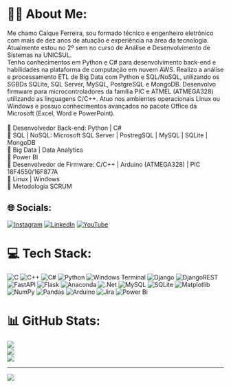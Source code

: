 # ✊🏿 About Me:
Me chamo Caíque Ferreira, sou formado técnico e engenheiro eletrônico com mais de dez anos de atuação e experiência na área da tecnologia. Atualmente estou no 2º sem no curso de Análise e Desenvolvimento de Sistemas na UNICSUL.<br>Tenho conhecimentos em Python e C# para desenvolvimento back-end e habilidades na plataforma de computação em nuvem AWS. Realizo a análise e processamento ETL de Big Data com Python e SQL/NoSQL, utilizando os SGBDs SQLite, SQL Server, MySQL, PostgreSQL e MongoDB. Desenvolvo firmware para microcontroladores da família PIC e ATMEL (ATMEGA328) utilizando as linguagens C/C++. Atuo nos ambientes operacionais Linux ou Windows e possuo conhecimentos avançados no pacote Office da Microsoft (Excel, Word e PowerPoint).<br><br>📌 Desenvolvedor Back-end: Python | C#<br>📌 SQL | NoSQL: Microsoft SQL Server | PostregSQL | MySQL | SQLite | MongoDB<br>📌 Big Data | Data Analytics<br>📌 Power BI<br>📌 Desenvolvedor de Firmware: C/C++ | Arduino (ATMEGA328) | PIC 18F4550/16F877A<br>📌 Linux | Windows<br>📌 Metodologia SCRUM


## 🌐 Socials:
[![Instagram](https://img.shields.io/badge/Instagram-%23E4405F.svg?logo=Instagram&logoColor=white)](https://instagram.com/https://www.instagram.com/caique.sf_55/?theme=dark) [![LinkedIn](https://img.shields.io/badge/LinkedIn-%230077B5.svg?logo=linkedin&logoColor=white)](https://linkedin.com/in/https://www.linkedin.com/in/ca%C3%ADque-de-s-ferreira-48105b18b/) [![YouTube](https://img.shields.io/badge/YouTube-%23FF0000.svg?logo=YouTube&logoColor=white)](https://youtube.com/@https://www.youtube.com/channel/UCYzG5vacGFgYoUkzvmhGKwg) 

# 💻 Tech Stack:
![C](https://img.shields.io/badge/c-%2300599C.svg?style=plastic&logo=c&logoColor=white) ![C++](https://img.shields.io/badge/c++-%2300599C.svg?style=plastic&logo=c%2B%2B&logoColor=white) ![C#](https://img.shields.io/badge/c%23-%23239120.svg?style=plastic&logo=c-sharp&logoColor=white) ![Python](https://img.shields.io/badge/python-3670A0?style=plastic&logo=python&logoColor=ffdd54) ![Windows Terminal](https://img.shields.io/badge/Windows%20Terminal-%234D4D4D.svg?style=plastic&logo=windows-terminal&logoColor=white) ![Django](https://img.shields.io/badge/django-%23092E20.svg?style=plastic&logo=django&logoColor=white) ![DjangoREST](https://img.shields.io/badge/DJANGO-REST-ff1709?style=plastic&logo=django&logoColor=white&color=ff1709&labelColor=gray) ![FastAPI](https://img.shields.io/badge/FastAPI-005571?style=plastic&logo=fastapi) ![Flask](https://img.shields.io/badge/flask-%23000.svg?style=plastic&logo=flask&logoColor=white) ![Anaconda](https://img.shields.io/badge/Anaconda-%2344A833.svg?style=plastic&logo=anaconda&logoColor=white) ![.Net](https://img.shields.io/badge/.NET-5C2D91?style=plastic&logo=.net&logoColor=white) ![MySQL](https://img.shields.io/badge/mysql-%2300000f.svg?style=plastic&logo=mysql&logoColor=white) ![SQLite](https://img.shields.io/badge/sqlite-%2307405e.svg?style=plastic&logo=sqlite&logoColor=white) ![Matplotlib](https://img.shields.io/badge/Matplotlib-%23ffffff.svg?style=plastic&logo=Matplotlib&logoColor=black) ![NumPy](https://img.shields.io/badge/numpy-%23013243.svg?style=plastic&logo=numpy&logoColor=white) ![Pandas](https://img.shields.io/badge/pandas-%23150458.svg?style=plastic&logo=pandas&logoColor=white) ![Arduino](https://img.shields.io/badge/-Arduino-00979D?style=plastic&logo=Arduino&logoColor=white) ![Jira](https://img.shields.io/badge/jira-%230A0FFF.svg?style=plastic&logo=jira&logoColor=white) ![Power Bi](https://img.shields.io/badge/power_bi-F2C811?style=plastic&logo=powerbi&logoColor=black)
# 📊 GitHub Stats:
![](https://github-readme-stats.vercel.app/api?username=CaiqueSF&theme=dracula&hide_border=true&include_all_commits=false&count_private=false)<br/>
![](https://github-readme-streak-stats.herokuapp.com/?user=CaiqueSF&theme=dracula&hide_border=true)<br/>
![](https://github-readme-stats.vercel.app/api/top-langs/?username=CaiqueSF&theme=dracula&hide_border=true&include_all_commits=false&count_private=false&layout=compact)

---
[![](https://visitcount.itsvg.in/api?id=CaiqueSF&icon=5&color=11)](https://visitcount.itsvg.in)

<!-- Proudly created with GPRM ( https://gprm.itsvg.in ) -->

